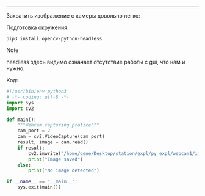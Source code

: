 ___
Захватить изображение с камеры довольно легко:

Подготовка окружения:
```
pip3 install opencv-python-headless
```

>[!note]
>headless здесь видимо означает отсутствие работы с gui, что нам и нужно.

Код:
```python
#!/usr/bin/env python3
# -*- coding: utf-8 -*-
import sys
import cv2

def main():
    """Webcam capturing pratice"""
    cam_port = 2
    cam = cv2.VideoCapture(cam_port)
    result, image = cam.read()
    if result:
        cv2.imwrite("/home/gene/Desktop/station/expl/py_expl/webcam1/im.png", image)
        print("Image saved")
    else:
        print("No image detected")

if __name__ == '__main__':
    sys.exit(main())
```